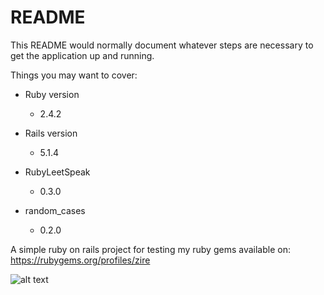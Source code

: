 # README

This README would normally document whatever steps are necessary to get the
application up and running.

Things you may want to cover:

* Ruby version
  - 2.4.2

* Rails version
  - 5.1.4
    
* RubyLeetSpeak 
  - 0.3.0
  
* random_cases 
  - 0.2.0 
  
 A simple  ruby on rails project for testing my ruby gems available on:
 https://rubygems.org/profiles/zire
 
 ![alt text](https://imgur.com/a/RZlJw?raw=true "Sample")
 